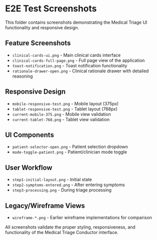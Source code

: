 # E2E Test Screenshots

This folder contains screenshots demonstrating the Medical Triage UI functionality and responsive design.

## Feature Screenshots
- `clinical-cards-ui.png` - Main clinical cards interface
- `clinical-cards-full-page.png` - Full page view of the application
- `toast-notification.png` - Toast notification functionality
- `rationale-drawer-open.png` - Clinical rationale drawer with detailed reasoning

## Responsive Design
- `mobile-responsive-test.png` - Mobile layout (375px)
- `tablet-responsive-test.png` - Tablet layout (768px)  
- `current-mobile-375.png` - Mobile view validation
- `current-tablet-768.png` - Tablet view validation

## UI Components
- `patient-selector-open.png` - Patient selection dropdown
- `mode-toggle-patient.png` - Patient/clinician mode toggle

## User Workflow
- `step1-initial-layout.png` - Initial state
- `step2-symptoms-entered.png` - After entering symptoms  
- `step3-processing.png` - During triage processing

## Legacy/Wireframe Views
- `wireframe-*.png` - Earlier wireframe implementations for comparison

All screenshots validate the proper styling, responsiveness, and functionality of the Medical Triage Conductor interface.